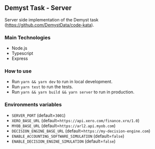 ## Demyst Task - Server

Server side implementation of the Demyst task (https://github.com/DemystData/code-kata).

### Main Technologies

* Node.js
* Typescript
* Express

### How to use

* Run `yarn && yarn dev` to run in local development.
* Run `yarn test` to run the tests.
* Run `yarn && yarn build && yarn server` to run in production.

### Environments variables

* `SERVER_PORT` (default=`3001`)
* `XERO_BASE_URL` (default=`https://api.xero.com/finance.xro/1.0`)
* `MYOB_BASE_URL` (default=`https://arl2.api.myob.com`)
* `DECISION_ENGINE_BASE_URL` (default=`https://my-decision-engine.com`)
* `ENABLE_ACCOUNTING_SOFTWARE_SIMULATION` (default=`false`)
* `ENABLE_DECISION_ENGINE_SIMULATION` (default=`false`)
